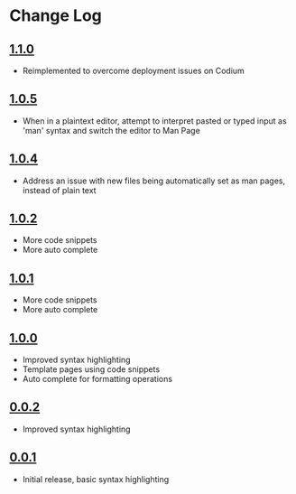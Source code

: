 # Change Log

## [1.1.0]

- Reimplemented to overcome deployment issues on Codium

## [1.0.5]

- When in a plaintext editor, attempt to interpret pasted or typed input as 'man' syntax and switch the editor to Man Page

## [1.0.4]

- Address an issue with new files being automatically set as man pages, instead of plain text

## [1.0.2]

- More code snippets
- More auto complete

## [1.0.1]

- More code snippets
- More auto complete

## [1.0.0]

- Improved syntax highlighting
- Template pages using code snippets
- Auto complete for formatting operations

## [0.0.2]

- Improved syntax highlighting

## [0.0.1]

- Initial release, basic syntax highlighting

[1.1.0]: https://github.com/Motivesoft/vscode-man-page-syntax/releases/tag/v1.1.0
[1.0.5]: https://github.com/Motivesoft/vscode-man-page-syntax/releases/tag/v1.0.5
[1.0.4]: https://github.com/Motivesoft/vscode-man-page-syntax/releases/tag/v1.0.4
[1.0.2]: https://github.com/Motivesoft/vscode-man-page-syntax/releases/tag/v1.0.2
[1.0.1]: https://github.com/Motivesoft/vscode-man-page-syntax/releases/tag/v1.0.1
[1.0.0]: https://github.com/Motivesoft/vscode-man-page-syntax/releases/tag/v1.0.0
[0.0.2]: https://github.com/Motivesoft/vscode-man-page-syntax/releases/tag/v0.0.2
[0.0.1]: https://github.com/Motivesoft/vscode-man-page-syntax/releases/tag/v0.0.1
